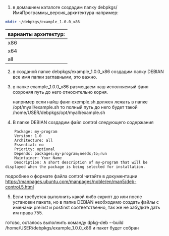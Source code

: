 
1. в домашнем каталоге создадим папку debpkgs/ИмяПрограммы_версия_архитектура
		например:
```sh
mkdir ~/debpkgs/example_1.0.0_x86
```
| варианты архитектур: |
| -------------------- |
| x86                  |
| x64                  |
| all                     |

2. в созданой папке debpkgs/example_1.0.0_x86 создадим папку DEBIAN
все имя папки заглавными, это важно.

3. в  папке example_1.0.0_x86 размещаем наш исполняемый фаил сохроняя путь до него относительно корня.
   
   например если найш фаил exemple.sh должен лежать в папке /opt/myall/example.sh то полный путь до него будет такой
   /home/USER/debpkgs/opt/myall/example.sh

4.  В папке DEBIAN создадим файл control следующего содержания
```
	Package: my-program 
	Version: 1.0 
	Architecture: all 
	Essential: no 
	Priority: optional 
	Depends: packages;my-program;needs;to;run 
	Maintainer: Your Name 
	Description: A short description of my-program that will be displayed when the package is being selected for installation.
```

подробнее о формате файла control читайте в документации https://manpages.ubuntu.com/manpages/noble/en/man5/deb-control.5.html

5. Если требуется выполнить какой либо скрипт до или после установки пакета, но в папке DEBIAN необходимо создать файлы с именами preinst и postinst соответственно, так же не забудьте дать им права 755.

готово, осталось выполнить команду
dpkg-deb --build /home/USER/debpkgs/example_1.0.0_x86 и пакет будет собран
